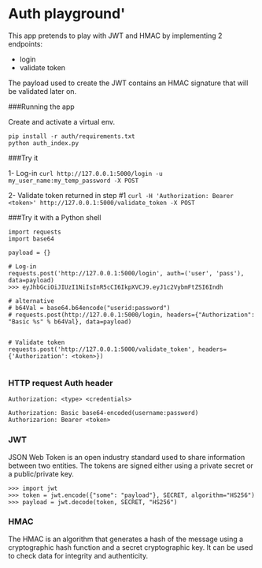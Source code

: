 

# Auth playground'
This app pretends to play with JWT and HMAC by implementing 2 endpoints:
   - login
   - validate token

The payload used to create the JWT contains an HMAC signature that will be validated later on.


###Running the app

Create and activate a virtual env.

```
pip install -r auth/requirements.txt
python auth_index.py

```

###Try it

1- Log-in
`curl http://127.0.0.1:5000/login -u my_user_name:my_temp_password -X POST`

2- Validate token returned in step #1
`curl -H 'Authorization: Bearer <token>' http://127.0.0.1:5000/validate_token -X POST`



###Try it with a Python shell
```
import requests
import base64

payload = {}

# Log-in
requests.post('http://127.0.0.1:5000/login', auth=('user', 'pass'), data=payload)
>>> eyJhbGciOiJIUzI1NiIsInR5cCI6IkpXVCJ9.eyJ1c2VybmFtZSI6Indh

# alternative
# b64Val = base64.b64encode("userid:password")
# requests.post(http://127.0.0.1:5000/login, headers={"Authorization": "Basic %s" % b64Val}, data=payload)


# Validate token
requests.post('http://127.0.0.1:5000/validate_token', headers={'Authorization': <token>})


```

### HTTP request Auth header
`Authorization: <type> <credentials>`


```
Authorization: Basic base64-encoded(username:password)
Authorizarion: Bearer <token>

```


### JWT
JSON Web Token is an open industry standard used to share information between two entities.
The tokens are signed either using a private secret or a public/private key.

```
>>> import jwt
>>> token = jwt.encode({"some": "payload"}, SECRET, algorithm="HS256")
>>> payload = jwt.decode(token, SECRET, "HS256")

```


### HMAC
The HMAC is an algorithm that generates a hash of the message using a cryptographic hash function and a secret cryptographic key.
It can be used to check data for integrity and authenticity.





